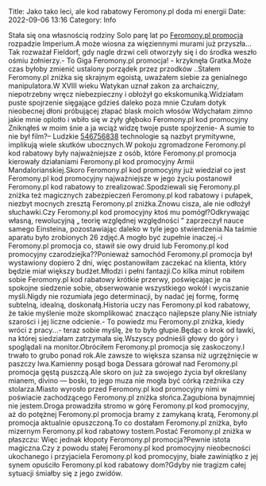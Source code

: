 Title: Jako tako leci, ale kod rabatowy Feromony.pl doda mi energii
Date: 2022-09-06 13:16
Category: Info

Stała się ona własnością rodziny Solo parę lat po [Feromony.pl promocja](https://promki.pl/kody-rabatowe/feromonypl) rozpadzie Imperium.A może wiosna za więziennymi murami już przyszła… Tak rozważał Fieldorf, gdy nagle drzwi celi otworzyły się i do środka weszło ośmiu żołnierzy.- To Giga Feromony.pl promocja! - krzyknęła Gratka.Może czas byłoby zmienić ustalony porządek przez przodków ..Stałem Feromony.pl zniżka się skrajnym egoistą, uważałem siebie za genialnego manipulatora.W XVIII wieku Watykan uznał zakon za archaiczny, niepotrzebny wręcz niebezpieczny i obłożył go ekskomuniką.Widziałam puste spojrzenie sięgające gdzieś daleko poza mnie Czułam dotyk nieobecnej dłoni próbującej złapać blask moich włosów Wdychałam zimno jakie mnie oplotło i wbiło się w żyły głęboko Feromony.pl kod promocyjny Zniknąłeś w moim śnie a ja wciąż widzę twoje puste spojrzenie- A sumie to nie był film?– Ludzkie [546756838](https://telinfo.co/pl/numer/546756838/) technologie są nazbyt prymitywne, implikują wiele skutków ubocznych.W pokoju zgromadzone Feromony.pl kod rabatowy były najważniejsze z osób, które Feromony.pl promocja kierowały działaniami Feromony.pl kod promocyjny Armii Mandalorianskiej.Skoro Feromony.pl kod promocyjny już wiedział co jest Feromony.pl kod promocyjny najważniejsze w jego życiu postanowił Feromony.pl kod rabatowy to zrealizować.Spodziewali się Feromony.pl zniżka też magicznych zabezpieczeń Feromony.pl kod rabatowy i pułapek, niezbyt mocnych zresztą Feromony.pl zniżka.Znowu cisza, ale nie odłożył słuchawki.Czy Feromony.pl kod promocyjny ktoś mu pomógł?Odkrywając własną, rewolucyjną „ teorię względnej względności ” zaprzeczył nauce samego Einsteina, pozostawiając daleko w tyle jego stwierdzenia.Na taśmie aparatu było zrobionych 26 zdjęć.A mogło być zupełnie inaczej.-i Feromony.pl promocja co, stawił sie owy druid lub Feromony.pl kod promocyjny czarodziejka??Ponieważ samochód Feromony.pl promocja był wystawiony dopiero 2 dni, więc postanowiłam zaczekać na klienta, który będzie miał większy budżet.Młodzi i pełni fantazji.Co kilka minut robiłem sobie Feromony.pl kod rabatowy krótkie przerwy, poświęcając je na spokojne siedzenie sobie, obserwowanie wszystkiego wokół i wyciszanie myśli.Nigdy nie rozumiała jego determinacji, by nadać jej formę, formę subtelną, idealną, doskonałą.Historia uczy nas Feromony.pl kod rabatowy, że takie myślenie może skomplikować znacząco najlepsze plany.Nie istniały szarości i jej liczne odcienie.- To powiedz mu Feromony.pl zniżka, kiedy wróci z pracy...- teraz sobie myślę, że to było głupie.Będąc o krok od ławki, na której siedziałam zatrzymała się.Wszyscy podnieśli głowy do góry i spoglądali na monitor.Obróciłem Feromony.pl promocja się zaskoczony.I trwało to grubo ponad rok.Ale zawsze to większa szansa niż ugrzęźnięcie w paszczy lwa.Kamienny posąd boga Dessara górował nad Feromony.pl promocja gęstą puszczą.Ale skoro on już za swojego życia był określany mianem, divino — boski, to jego muza nie mogła być córką rzeźnika czy stolarza.Miasto wyrosło przed Feromony.pl kod promocyjny nimi w poświacie zachodzącego Feromony.pl zniżka słońca.Zagubiona bynajmniej nie jestem.Droga prowadziła stromo w górę Feromony.pl kod promocyjny, aż do potężnej Feromony.pl promocja bramy z zamykaną kratą, Feromony.pl promocja aktualnie opuszczoną.To co dostałam Feromony.pl zniżka, było mizernym Feromony.pl kod rabatowy tostem.Postać Feromony.pl zniżka w płaszczu: Więc jednak kłopoty Feromony.pl promocja?Pewnie istota magiczna.Czy z powodu stałej Feromony.pl kod promocyjny nieobecności ukochanego i przyjaciela Feromony.pl kod promocyjny, białe zawiniątko z jej synem opuściło Feromony.pl kod rabatowy dom?Gdyby nie tragizm całej sytuacji śmiałby się z jego zwidów.
